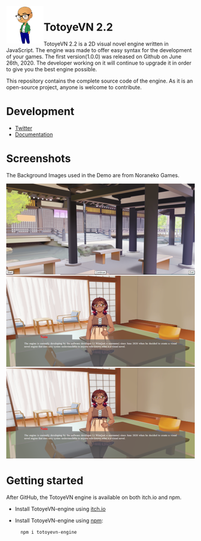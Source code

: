 <!--![TotoyeVN.js](https://raw.github.com/LiWen780/TotoyeVN-engine/master/TVN_logo.png)-->
<img align="left" src="Development/images/TVN-logo2.png" width="100px"/>
<h1>TotoyeVN 2.2</h1>

TotoyeVN 2.2 is a 2D visual novel engine written in JavaScript. The engine was made to offer easy syntax for the development of your games. The first version(1.0.0) was released on Github on June 26th, 2020. The developer working on it will continue to upgrade it in order to give you the best engine possible.

This repository contains the complete source code of the engine. As it is an open-source project, anyone is welcome to contribute.

# Development

* [Twitter](https://twitter.com/liwenstudios)
* [Documentation](https://liwen780.github.io/TotoyeVN-engine/)

# Screenshots
The Background Images used in the Demo are from Noraneko Games.

![Screenshot1](Development/images/tvn_screenshot1.PNG "Screenshot1")
![Screenshot2](Development/images/tvn_screenshot2.PNG "Screenshot2")
![Screenshot3](Development/images/tvn_screenshot2.PNG "Screenshot3")

# Getting started

After GitHub, the TotoyeVN engine is available on both itch.io and npm.

* Install TotoyeVN-engine using [itch.io](https://li-wen-studios.itch.io/totoye-vn)

* Install TotoyeVN-engine using [npm](https://www.npmjs.com/package/totoyevn-engine):

		npm i totoyevn-engine
	
